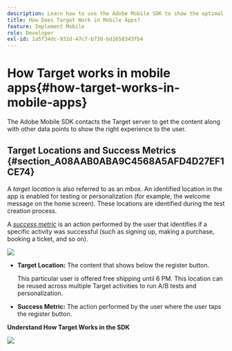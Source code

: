 ```yaml
---
description: Learn how to use the Adobe Mobile SDK to show the optimal experiences to your mobile app visitors.
title: How Does Target Work in Mobile Apps?
feature: Implement Mobile
role: Developer
exl-id: 1a5f34dc-932d-47c7-b730-6d1658343fb4
---
```

# How Target works in mobile apps{#how-target-works-in-mobile-apps}

The Adobe Mobile SDK contacts the Target server to get the content along with other data points to show the right experience to the user.

## Target Locations and Success Metrics {#section_A08AAB0ABA9C4568A5AFD4D27EF1CE74}

A *target location* is also referred to as an mbox. An identified location in the app is enabled for testing or personalization (for example, the welcome message on the home screen). These locations are identified during the test creation process.

A *[success metric](/help/c-activities/r-success-metrics/success-metrics.md#reference_D011575C85DA48E989A244593D9B9924)* is an action performed by the user that identifies if a specific activity was successful (such as signing up, making a purchase, booking a ticket, and so on).

![](assets/mobile-target-location.png)

* **Target Location:** The content that shows below the register button.

  This particular user is offered free shipping until 6 PM. This location can be reused across multiple Target activities to run A/B tests and personalization. 

* **Success Metric:** The action performed by the user where the user taps the register button.

**Understand How Target Works in the SDK**

![](assets/how-target-mobile-works.png)
